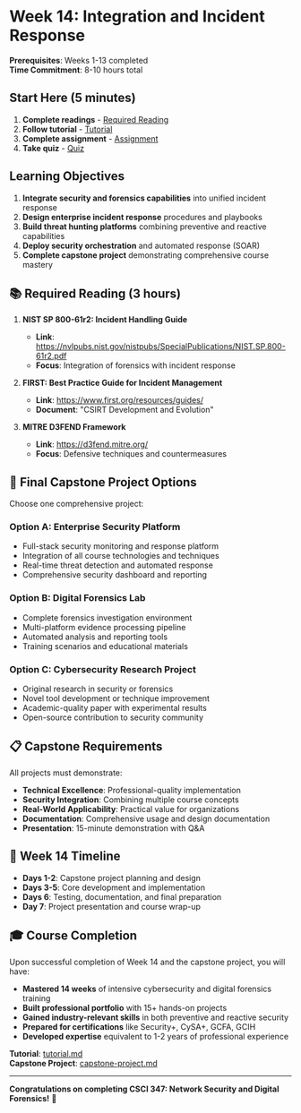 # Week 14: Integration and Incident Response

**Prerequisites**: Weeks 1-13 completed  
**Time Commitment**: 8-10 hours total  

## Start Here (5 minutes)

1. **Complete readings** - [Required Reading](#required-reading) 
2. **Follow tutorial** - [Tutorial](tutorial.md)
3. **Complete assignment** - [Assignment](assignment.md) 
4. **Take quiz** - [Quiz](quiz.md)

## Learning Objectives

1. **Integrate security and forensics capabilities** into unified incident response
2. **Design enterprise incident response** procedures and playbooks
3. **Build threat hunting platforms** combining preventive and reactive capabilities
4. **Deploy security orchestration** and automated response (SOAR)
5. **Complete capstone project** demonstrating comprehensive course mastery

## 📚 Required Reading (3 hours)

1. **NIST SP 800-61r2: Incident Handling Guide**
   - **Link**: https://nvlpubs.nist.gov/nistpubs/SpecialPublications/NIST.SP.800-61r2.pdf
   - **Focus**: Integration of forensics with incident response

2. **FIRST: Best Practice Guide for Incident Management**
   - **Link**: https://www.first.org/resources/guides/
   - **Document**: "CSIRT Development and Evolution"

3. **MITRE D3FEND Framework**
   - **Link**: https://d3fend.mitre.org/
   - **Focus**: Defensive techniques and countermeasures

## 🎯 Final Capstone Project Options

Choose one comprehensive project:

### Option A: Enterprise Security Platform
- Full-stack security monitoring and response platform
- Integration of all course technologies and techniques
- Real-time threat detection and automated response
- Comprehensive security dashboard and reporting

### Option B: Digital Forensics Lab
- Complete forensics investigation environment
- Multi-platform evidence processing pipeline
- Automated analysis and reporting tools
- Training scenarios and educational materials

### Option C: Cybersecurity Research Project
- Original research in security or forensics
- Novel tool development or technique improvement
- Academic-quality paper with experimental results
- Open-source contribution to security community

## 📋 Capstone Requirements

All projects must demonstrate:
- **Technical Excellence**: Professional-quality implementation
- **Security Integration**: Combining multiple course concepts
- **Real-World Applicability**: Practical value for organizations
- **Documentation**: Comprehensive usage and design documentation
- **Presentation**: 15-minute demonstration with Q&A

## 📅 Week 14 Timeline

- **Days 1-2**: Capstone project planning and design
- **Days 3-5**: Core development and implementation
- **Days 6**: Testing, documentation, and final preparation
- **Day 7**: Project presentation and course wrap-up

## 🎓 Course Completion

Upon successful completion of Week 14 and the capstone project, you will have:
- **Mastered 14 weeks** of intensive cybersecurity and digital forensics training
- **Built professional portfolio** with 15+ hands-on projects
- **Gained industry-relevant skills** in both preventive and reactive security
- **Prepared for certifications** like Security+, CySA+, GCFA, GCIH
- **Developed expertise** equivalent to 1-2 years of professional experience

**Tutorial**: [tutorial.md](tutorial.md)  
**Capstone Project**: [capstone-project.md](capstone-project.md)

---

**Congratulations on completing CSCI 347: Network Security and Digital Forensics!** 🎉